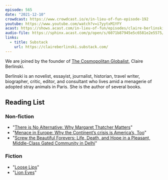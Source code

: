 ```yaml
---
episode: 565
date: "2021-12-10"
crowdcast: https://www.crowdcast.io/e/in-lieu-of-fun-episode-192
youtube: https://www.youtube.com/watch?v=i7yytxM1YFY
acast: https://shows.acast.com/in-lieu-of-fun/episodes/claire-berlinski-on-the-cosmopolitan-globalist
audio-file: https://sphinx.acast.com/p/open/s/6071b87945e5c6581e2e5575/e/61c3a1fcccd46f00137edb65/media.mp3
links:
  - title: Substack
    url: https://claireberlinski.substack.com/
---
```

We are joined by the founder of [The Cosmopolitan Globalist][sub], Claire Berlinski.

Berlinski is an novelist, essayist, journalist, historian, travel writer, biographer, critic, editor, and consultant who lives amid a menagerie of adopted stray animals in Paris. She is the author of several books.

## Reading List

### Non-fiction

- "[There is No Alternative: Why Margaret Thatcher Matters][book1]"
- "[Menace in Europe: Why the Continent’s crisis is America’s, Too][book2]"
- "[Screw the Beautiful Forevers: Life, Death, and Hope in a Pleasant, Middle-Class Gated Community in Delhi][book3]"

### Fiction

- "[Loose Lips][book4]"
- "[Lion Eyes][book5]"

[sub]: https://claireberlinski.substack.com/
[book1]: https://www.basicbooks.com/titles/claire-berlinski/there-is-no-alternative/9780465031214/
[book2]: https://en.wikipedia.org/wiki/Menace_in_Europe
[book3]: https://www.amazon.com/Screw-Beautiful-Forevers-Middle-Class-Community-ebook/dp/B01EC7GV7W
[book4]: https://www.amazon.com/Loose-Lips-Claire-Berlinski/dp/0375509089/ref=la_B001HD1R06_1_4?s=books&ie=UTF8&qid=1490757652&sr=1-4
[book5]: https://www.amazon.com/Lion-Eyes-Novel-Claire-Berlinski/dp/0345476174/ref=la_B001HD1R06_1_1_twi_pap_2?s=books&ie=UTF8&qid=1490757652&sr=1-1
